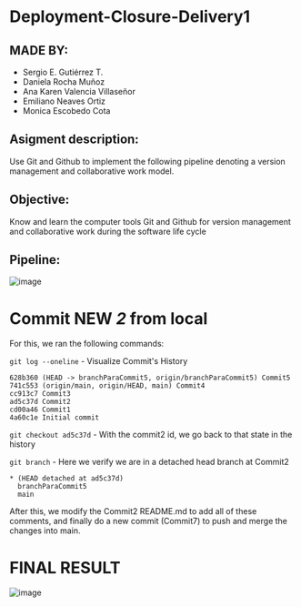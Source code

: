 # Deployment-Closure-Delivery1

## MADE BY:

- Sergio E. Gutiérrez T.
- Daniela Rocha Muñoz
- Ana Karen Valencia Villaseñor
- Emiliano Neaves Ortiz
- Monica Escobedo Cota

## Asigment description:

Use Git and Github to implement the following pipeline denoting a version management and collaborative work model.

## Objective:

Know and learn the computer tools Git and Github for version management and collaborative work during the software life cycle

## Pipeline:

![image](https://github.com/user-attachments/assets/6d1072d5-206b-4664-9075-f5b17a32bd7f)

# Commit NEW *2* from local

For this, we ran the following commands:

`git log --oneline` - Visualize Commit's History

    628b360 (HEAD -> branchParaCommit5, origin/branchParaCommit5) Commit5
    741c553 (origin/main, origin/HEAD, main) Commit4
    cc913c7 Commit3
    ad5c37d Commit2
    cd00a46 Commit1
    4a60c1e Initial commit

`git checkout ad5c37d` - With the commit2 id, we go back to that state in the history

`git branch` - Here we verify we are in a detached head branch at Commit2

    * (HEAD detached at ad5c37d)
      branchParaCommit5
      main

After this, we modify the Commit2 README.md to add all of these comments, and finally do a new commit (Commit7) to push and merge the changes into main.

# FINAL RESULT

![image](https://github.com/user-attachments/assets/bf38c00a-f414-4c49-8352-a36577311ed4)
